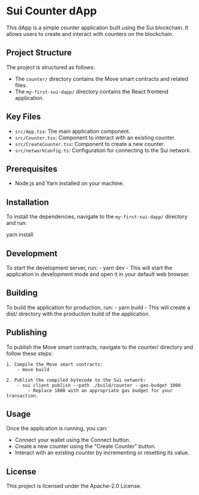 # Sui Counter dApp

This dApp is a simple counter application built using the Sui blockchain. It allows users to create and interact with counters on the blockchain.

## Project Structure

The project is structured as follows:
- The `counter/` directory contains the Move smart contracts and related files.
- The `my-first-sui-dapp/` directory contains the React frontend application.

## Key Files

- `src/App.tsx`: The main application component.
- `src/Counter.tsx`: Component to interact with an existing counter.
- `src/CreateCounter.tsx`: Component to create a new counter.
- `src/networkConfig.ts`: Configuration for connecting to the Sui network.

## Prerequisites

- Node.js and Yarn installed on your machine.

## Installation

To install the dependencies, navigate to the `my-first-sui-dapp/` directory and run:

yarn install

## Development

To start the development server, run:
    - yarn dev
        - This will start the application in development mode and open it in your default web browser.

## Building
To build the application for production, run:
    - yarn build
        - This will create a dist/ directory with the production build of the application.

## Publishing
To publish the Move smart contracts, navigate to the counter/ directory and follow these steps:

    1. Compile the Move smart contracts:
        - move build

    2. Publish the compiled bytecode to the Sui network:
        - sui client publish --path ./build/counter --gas-budget 1000
            - Replace 1000 with an appropriate gas budget for your transaction.

## Usage
Once the application is running, you can:
- Connect your wallet using the Connect button.
- Create a new counter using the "Create Counter" button.
- Interact with an existing counter by incrementing or resetting its value.


## License
This project is licensed under the Apache-2.0 License.


